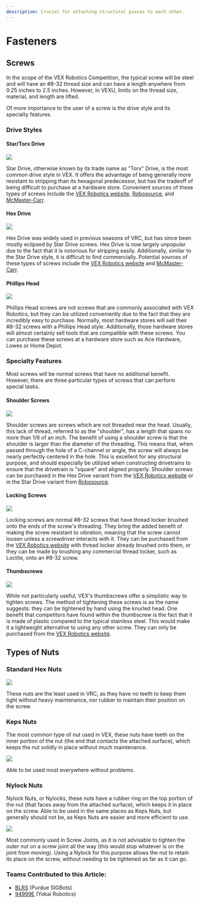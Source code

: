 ```yaml
---
description: Crucial for attaching structural pieces to each other.
---
```


# Fasteners

## Screws

In the scope of the VEX Robotics Competition, the typical screw will be steel and will have an #8-32 thread size and can have a length anywhere from 0.25 inches to 2.5 inches. However, in VEXU, limits on the thread size, material, and length are lifted.

Of more importance to the user of a screw is the drive style and its specialty features.

### Drive Styles

#### Star/Torx Drive

![](<../../../.gitbook/assets/image (5).png>)

Star Drive, otherwise known by its trade name as "Torx" Drive, is the most common drive style in VEX. It offers the advantage of being generally more resistant to stripping than its hexagonal predecessor, but has the tradeoff of being difficult to purchase at a hardware store. Convenient sources of these types of screws include the [VEX Robotics website](https://www.vexrobotics.com/all-screws.html), [Robosource](https://www.robosource.net/star-drive-screws-steel), and [McMaster-Carr](https://www.mcmaster.com/screws/thread-size\~8-32/drive-style\~torx/).

#### Hex Drive

![](<../../../.gitbook/assets/image (5) (2).png>)

Hex Drive was widely used in previous seasons of VRC, but has since been mostly eclipsed by Star Drive screws. Hex Drive is now largely unpopular due to the fact that it is notorious for stripping easily. Additionally, similar to the Star Drive style, it is difficult to find commercially. Potential sources of these types of screws include the [VEX Robotics website](https://www.vexrobotics.com/all-screws.html) and [McMaster-Carr](https://www.mcmaster.com/screws/thread-size\~8-32/drive-style\~hex/).

#### Phillips Head

![](../../../.gitbook/assets/phillipsscrew.png)

Phillips Head screws are not screws that are commonly associated with VEX Robotics, but they can be utilized conveniently due to the fact that they are incredibly easy to purchase. Normally, most hardware stores will sell their #8-32 screws with a Phillips Head style. Additionally, those hardware stores will almost certainly sell tools that are compatible with these screws. You can purchase these screws at a hardware store such as Ace Hardware, Lowes or Home Depot.

### Specialty Features

Most screws will be normal screws that have no additional benefit. However, there are three particular types of screws that can perform special tasks.

#### Shoulder Screws

![](<../../../.gitbook/assets/image (15) (2).png>)

Shoulder screws are screws which are not threaded near the head. Usually, this lack of thread, referred to as the "shoulder", has a length that spans no more than 1/8 of an inch. The benefit of using a shoulder screw is that the shoulder is larger than the diameter of the threading. This means that, when passed through the hole of a C-channel or angle, the screw will always be nearly perfectly centered in the hole. This is excellent for any structural purpose, and should especially be utilized when constructing drivetrains to ensure that the drivetrain is "square" and aligned properly. Shoulder screws can be purchased in the Hex Drive variant from the [VEX Robotics website](https://www.vexrobotics.com/all-screws.html) or in the Star Drive variant from [Robosource](https://www.robosource.net/shoulder-screws).

#### Locking Screws

![](<../../../.gitbook/assets/image (11) (1).png>)

Locking screws are normal #8-32 screws that have thread locker brushed onto the ends of the screw's threading. They bring the added benefit of making the screw resistant to vibration, meaning that the screw cannot loosen unless a screwdriver interacts with it. They can be purchased from the [VEX Robotics website](https://www.vexrobotics.com/all-screws.html) with thread locker already brushed onto them, or they can be made by brushing any commercial thread locker, such as Loctite, onto an #8-32 screw.

#### Thumbscrews

![](<../../../.gitbook/assets/image (1) (1).png>)

While not particularly useful, VEX's thumbscrews offer a simplistic way to tighten screws. The method of tightening these screws is as the name suggests: they can be tightened by hand using the knurled head. One benefit that competitors have found within the thumbscrew is the fact that it is made of plastic compared to the typical stainless steel. This would make it a lightweight alternative to using any other screw. They can only be purchased from the [VEX Robotics website](https://www.vexrobotics.com/all-screws.html).

## Types of Nuts

### Standard Hex Nuts

![](../../../.gitbook/assets/hnut.PNG)

These nuts are the least used in VRC, as they have no teeth to keep them tight without heavy maintenance, nor rubber to maintain their position on the screw.

### Keps Nuts

The most common type of nut used in VEX, these nuts have teeth on the inner portion of the nut (the end that contacts the attached surface), which keeps the nut solidly in place without much maintenance.

![](../../../.gitbook/assets/knut.PNG)

Able to be used most everywhere without problems.

### Nylock Nuts

Nylock Nuts, or Nylocks, these nuts have a rubber ring on the top portion of the nut (that faces away from the attached surface), which keeps it in place on the screw. Able to be used in the same places as Keps Nuts, but generally should not be, as Keps Nuts are easier and more efficient to use.

![](../../../.gitbook/assets/lnut.PNG)

Most commonly used in Screw Joints, as it is not advisable to tighten the outer nut on a screw joint all the way (this would stop whatever is on the joint from moving). Using a Nylock for this purpose allows the nut to retain its place on the screw, without needing to be tightened as far as it can go.

### Teams Contributed to this Article:

* [BLRS](https://purduesigbots.com/) (Purdue SIGBots)
* [94999E](https://www.youtube.com/channel/UCp1jTU7WF3PEVukDW3qOGpA) (Yokai Robotics)
